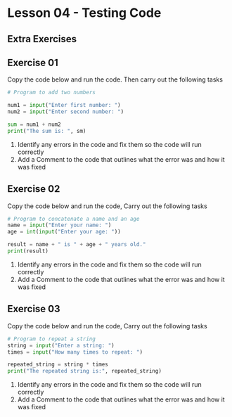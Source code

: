 # Lesson 04 - Testing Code

## Extra Exercises

## Exercise 01

Copy the code below and run the code. Then carry out the following tasks

```python
# Program to add two numbers

num1 = input("Enter first number: ")
num2 = input("Enter second number: ")

sum = num1 + num2
print("The sum is: ", sm)
```

1. Identify any errors in the code and fix them so the code will run correctly
2. Add a Comment to the code that outlines what the error was and how it was fixed

## Exercise 02

Copy the code below and run the code, Carry out the following tasks

```python
# Program to concatenate a name and an age
name = input("Enter your name: ")
age = int(input("Enter your age: "))

result = name + " is " + age + " years old."
print(result)

```

1. Identify any errors in the code and fix them so the code will run correctly
2. Add a Comment to the code that outlines what the error was and how it was fixed

## Exercise 03

Copy the code below and run the code, Carry out the following tasks

```python
# Program to repeat a string
string = input("Enter a string: ")
times = input("How many times to repeat: ")

repeated_string = string * times
print("The repeated string is:", repeated_string)

```

1. Identify any errors in the code and fix them so the code will run correctly
2. Add a Comment to the code that outlines what the error was and how it was fixed